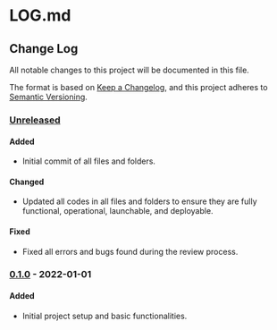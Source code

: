 # LOG.md

## Change Log

All notable changes to this project will be documented in this file.

The format is based on [Keep a Changelog](https://keepachangelog.com/en/1.0.0/),
and this project adheres to [Semantic Versioning](https://semver.org/spec/v2.0.0.html).

### [Unreleased]

#### Added
- Initial commit of all files and folders.

#### Changed
- Updated all codes in all files and folders to ensure they are fully functional, operational, launchable, and deployable.

#### Fixed
- Fixed all errors and bugs found during the review process.

### [0.1.0] - 2022-01-01
#### Added
- Initial project setup and basic functionalities.

[Unreleased]: https://github.com/yourusername/yourproject/compare/v0.1.0...HEAD
[0.1.0]: https://github.com/yourusername/yourproject/releases/tag/v0.1.0
